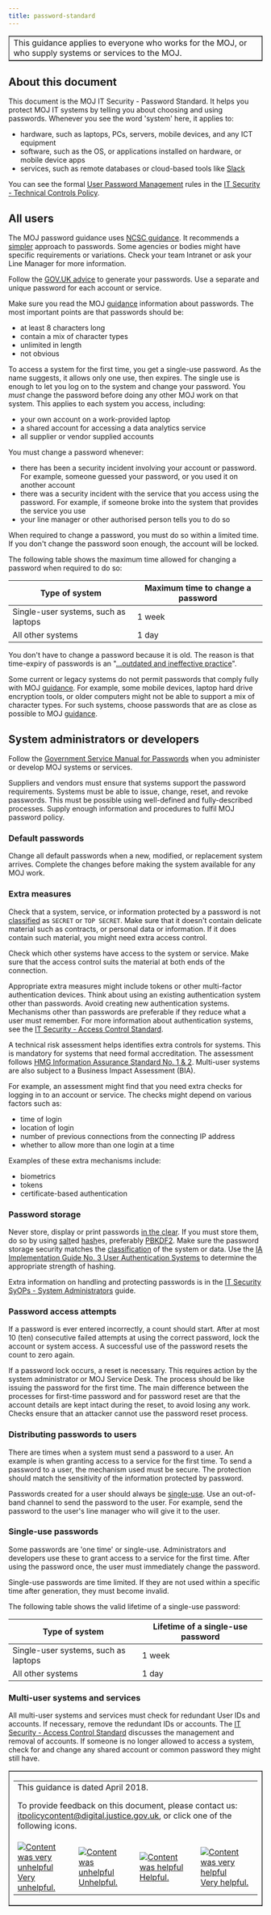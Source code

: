 ```yaml
---
title: password-standard
---
```


<table border='1'>
<tr>
<td>This guidance applies to everyone who works for the MOJ, or who supply systems or services to the MOJ.</td>
</tr>
</table>

[acs]: https://intranet.justice.gov.uk/guidance/security/it-computer-security/ict-security-policy-framework/moj-enterprise-access-control-policy/
[gcs]: https://intranet.justice.gov.uk/guidance/security/it-computer-security/government-classification-scheme/
[govukpasswords]: https://www.cyberaware.gov.uk/passwords
[hmgias2]: https://www.ncsc.gov.uk/guidance/information-risk-management-hmg-ia-standard-numbers-1-2
[ncscpasswordguidance]: https://www.ncsc.gov.uk/guidance/using-passwords-protect-your-data
[ncscpasswordguidancesimplify]: https://www.ncsc.gov.uk/guidance/password-guidance-simplifying-your-approach
[pg]: https://intranet.justice.gov.uk/guidance/security/it-computer-security/ict-security-policy-framework/password-guidance/
[sa]: https://intranet.justice.gov.uk/guidance/security/it-computer-security/ict-security-policy-framework/system-administrators/
[smdp]: https://www.gov.uk/service-manual/design/passwords
[tcp]: https://intranet.justice.gov.uk/guidance/security/it-computer-security/ict-security-policy-framework/technical-controls-policy/
[uas]: https://www.ncsc.gov.uk/content/files/guidance_files/IG%203%20-%20User%20Authentication%20Systems%20-%20issue%201.1%20Oct%2015%20-%20NCSC%20Web.pdf
<!--
[hmgspf]: https://www.gov.uk/government/publications/security-policy-framework
[suas]: https://intranet.justice.gov.uk/guidance/security/it-computer-security/ict-security-policy-framework/system-users-and-application-administrators/
-->

## About this document

This document is the MOJ IT Security - Password Standard. It helps you protect MOJ IT systems by telling you about choosing and using passwords. Whenever you see the word 'system' here, it applies to:

- hardware, such as laptops, PCs, servers, mobile devices, and any ICT equipment
- software, such as the OS, or applications installed on hardware, or mobile device apps
- services, such as remote databases or cloud-based tools like [Slack](https://slack.com/)

You can see the formal [User Password Management](https://intranet.justice.gov.uk/guidance/security/it-computer-security/ict-security-policy-framework/technical-controls-policy/#user-password-management) rules in the [IT Security - Technical Controls Policy][tcp].

<a id="all-users"></a>

## All users

The MOJ password guidance uses [NCSC guidance][ncscpasswordguidance]. It recommends a [simpler][ncscpasswordguidancesimplify] approach to passwords. Some agencies or bodies might have specific requirements or variations. Check your team Intranet or ask your Line Manager for more information.

Follow the [GOV.UK advice][govukpasswords] to generate your passwords. Use a separate and unique password for each account or service.

Make sure you read the MOJ [guidance][pg] information about passwords. The most important points are that passwords should be:

- at least 8 characters long
- contain a mix of character types
- unlimited in length
- not obvious

To access a system for the first time, you get a single-use password. As the name suggests, it allows only one use, then expires. The single use is enough to let you log on to the system and change your password. You _must_ change the password before doing any other MOJ work on that system. This applies to each system you access, including:

- your own account on a work-provided laptop
- a shared account for accessing a data analytics service
- all supplier or vendor supplied accounts

You must change a password whenever:

- there has been a security incident involving your account or password. For example, someone guessed your password, or you used it on another account
- there was a security incident with the service that you access using the password. For example, if someone broke into the system that provides the service you use
- your line manager or other authorised person tells you to do so

When required to change a password, you must do so within a limited time. If you don't change the password soon enough, the account will be locked.

The following table shows the maximum time allowed for changing a password when required to do so:

| Type of system | Maximum time to change a password |
|---|---|
| Single-user systems, such as laptops | 1 week |
| All other systems | 1 day |

You don't have to change a password because it is old. The reason is that time-expiry of passwords is an "[...outdated and ineffective practice](https://www.ncsc.gov.uk/blog-post/your-password-expiry-policy-may-have-reached-its-expiry-date)".

Some current or legacy systems do not permit passwords that comply fully with MOJ [guidance][pg]. For example, some mobile devices, laptop hard drive encryption tools, or older computers might not be able to support a mix of character types. For such systems, choose passwords that are as close as possible to MOJ [guidance][pg].

<!--

Use a [password manager](#password-managers) to help you keep track of your passwords.

<a id="password-managers"></a>

### Password managers

[ncschelpingendusers]: https://www.ncsc.gov.uk/guidance/helping-end-users-manage-their-passwords
[ncscpwm]: https://www.ncsc.gov.uk/blog-post/what-does-ncsc-think-password-managers

These are tools that help you create, use, and manage your passwords. A useful overview is available [here][ncscpwm].

As passwords become more complex, and you need to look after more of them, it becomes increasingly necessary to use a password manager. For example, development teams in MOJ Digital &amp; Technology use `RatticDB`. Other popular password managers include [`LastPass`](https://lastpass.com/) and [`1Password`](https://1password.com/).

You still need to remember one password. This is the password that gets you into the manager application. Once you have access, the application works like a simple database, storing all the passwords associated with your various accounts and services. Some managers have extra features, such as password generators. Some managers can even automatically fill-in username and password fields for you when during log in.

The password manager database is often stored in the cloud so that you can use it anywhere. The database is encrypted, so only you can open it. That's why your single password key is so important. Without it, you can never get access to the password database again.

Using a password manager for your MOJ account and service details is recommended. Ask your Line Manager for permission to install one of the applications listed in this doc

Extra guidance for system administrators or developers is available [here][ncschelpingendusers].

-->

## System administrators or developers

Follow the [Government Service Manual for Passwords][smdp] when you administer or develop MOJ systems or services.

Suppliers and vendors must ensure that systems support the password requirements. Systems must be able to issue, change, reset, and revoke passwords. This must be possible using well-defined and fully-described processes. Supply enough information and procedures to fulfil MOJ password  policy.

### Default passwords

Change all default passwords when a new, modified, or replacement system arrives. Complete the changes before making the system available for any MOJ work.

### Extra measures

Check that a system, service, or information protected by a password is not [classified][gcs] as `SECRET` or `TOP SECRET`. Make sure that it doesn't contain delicate material such as contracts, or personal data or information. If it does contain such material, you might need extra access control.

Check which other systems have access to the system or service. Make sure that the access control suits the material at both ends of the connection.

Appropriate extra measures might include tokens or other multi-factor authentication devices. Think about using an existing authentication system other than passwords. Avoid creating new authentication systems. Mechanisms other than passwords are  preferable if they reduce what a user must remember. For more information about authentication systems, see the [IT Security - Access Control Standard][acs].

A technical risk assessment helps identifies extra controls for systems. This is mandatory for systems that need formal accreditation. The assessment follows [HMG Information Assurance Standard No. 1 \& 2][hmgias2]. Multi-user systems are also subject to a Business Impact Assessment (BIA).

For example, an assessment might find that you need extra checks for logging in to an account or service. The checks might depend on various factors such as:

- time of login
- location of login
- number of previous connections from the connecting IP address
- whether to allow more than one login at a time

Examples of these extra mechanisms include:

- biometrics
- tokens
- certificate-based authentication

### Password storage

Never store, display or print passwords [in the clear](https://en.wikipedia.org/wiki/Plaintext). If you must store them, do so by using [salt](https://www.owasp.org/index.php/Password_Storage_Cheat_Sheet#Use_a_cryptographically_strong_credential-specific_salt)ed [hash](https://en.wikipedia.org/wiki/Hash_function)es, preferably [PBKDF2](https://en.wikipedia.org/wiki/PBKDF2). Make sure the password storage security matches the [classification][gcs] of the system or data. Use the [IA Implementation Guide No. 3 User Authentication Systems][uas] to determine the appropriate strength of hashing.

Extra information on handling and protecting passwords is in the [IT Security SyOPs - System Administrators][sa] guide.

### Password access attempts

If a password is ever entered incorrectly, a count should start. After at most 10 (ten) consecutive failed attempts at using the correct password, lock the account or system access. A successful use of the password resets the count to zero again.

If a password lock occurs, a reset is necessary. This requires action by the system administrator or MOJ Service Desk. The process should be like issuing the password for the first time. The main difference between the processes for first-time password and for password reset are that the account details are kept intact during the reset, to avoid losing any work. Checks ensure that an attacker cannot use the password reset process.

### Distributing passwords to users

There are times when a system must send a password to a user. An example is when granting access to a service for the first time. To send a password to a user, the mechanism used must be secure. The protection should match the sensitivity of the information protected by password.

Passwords created for a user should always be [single-use](#single-use-passwords). Use an out-of-band channel to send the password to the user. For example, send the password to the user's line manager who will give it to the user.

<a id="single-use-passwords"></a>

### Single-use passwords

Some passwords are 'one time' or single-use. Administrators and developers use these to grant access to a service for the first time. After using the password once, the user must immediately change the password.

Single-use passwords are time limited. If they are not used within a specific time after generation, they must become invalid.

The following table shows the valid lifetime of a single-use password:

| Type of system | Lifetime of a single-use password |
|---|---|
| Single-user systems, such as laptops | 1 week |
| All other systems | 1 day |

### Multi-user systems and services

All multi-user systems and services must check for redundant User IDs and accounts. If necessary, remove the redundant IDs or accounts. The [IT Security - Access Control Standard][acs] discusses the management and removal of accounts. If someone is no longer allowed to access a system, check for and change any shared account or common password they might still have.

<table border='1'>
<tr>
<td><table>
<tr><td colspan='4'>This guidance is dated April 2018.
<p>
To provide feedback on this document, please contact us: <a href="mailto:itpolicycontent+password-standard@digital.justice.gov.uk?subject=password-standard">itpolicycontent@digital.justice.gov.uk</a>, or click one of the following icons.</p></td></tr>
<tr>
<td width='25%'><a href="mailto:itpolicycontent+password-standard-2@digital.justice.gov.uk?subject=password-standard-2"><img src="https://intranet.justice.gov.uk/app/uploads/2018/04/DoubleCross.gif" alt="Content was very unhelpful">Very unhelpful.</a></td>
<td width='25%'><a href="mailto:itpolicycontent+password-standard-1@digital.justice.gov.uk?subject=password-standard-1"><img src="https://intranet.justice.gov.uk/app/uploads/2018/04/Cross.gif" alt="Content was unhelpful">Unhelpful.</a></td>
<td width='25%'><a href="mailto:itpolicycontent+password-standard+1@digital.justice.gov.uk?subject=password-standard+1"><img src="https://intranet.justice.gov.uk/app/uploads/2018/04/Tick.gif" alt="Content was helpful">Helpful.</a></td>
<td width='25%'><a href="mailto:itpolicycontent+password-standard+2@digital.justice.gov.uk?subject=password-standard+2"><img src="https://intranet.justice.gov.uk/app/uploads/2018/04/DoubleTick.gif" alt="Content was very helpful">Very helpful.</a></td>
</table></td>
</tr>
</table>
